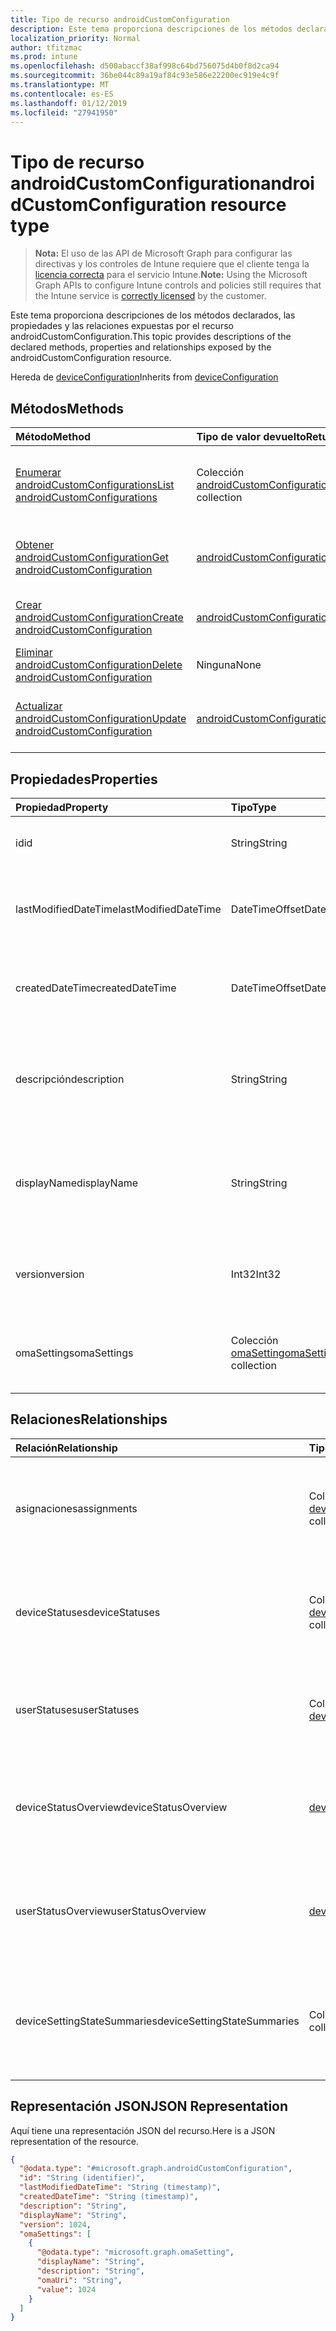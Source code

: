 ```yaml
---
title: Tipo de recurso androidCustomConfiguration
description: Este tema proporciona descripciones de los métodos declarados, las propiedades y las relaciones expuestas por el recurso androidCustomConfiguration.
localization_priority: Normal
author: tfitzmac
ms.prod: intune
ms.openlocfilehash: d500abaccf38af998c64bd756075d4b0f8d2ca94
ms.sourcegitcommit: 36be044c89a19af84c93e586e22200ec919e4c9f
ms.translationtype: MT
ms.contentlocale: es-ES
ms.lasthandoff: 01/12/2019
ms.locfileid: "27941950"
---
```

# <a name="androidcustomconfiguration-resource-type"></a><span data-ttu-id="0bf09-103">Tipo de recurso androidCustomConfiguration</span><span class="sxs-lookup"><span data-stu-id="0bf09-103">androidCustomConfiguration resource type</span></span>

> <span data-ttu-id="0bf09-104">**Nota:** El uso de las API de Microsoft Graph para configurar las directivas y los controles de Intune requiere que el cliente tenga la [licencia correcta](https://go.microsoft.com/fwlink/?linkid=839381) para el servicio Intune.</span><span class="sxs-lookup"><span data-stu-id="0bf09-104">**Note:** Using the Microsoft Graph APIs to configure Intune controls and policies still requires that the Intune service is [correctly licensed](https://go.microsoft.com/fwlink/?linkid=839381) by the customer.</span></span>

<span data-ttu-id="0bf09-105">Este tema proporciona descripciones de los métodos declarados, las propiedades y las relaciones expuestas por el recurso androidCustomConfiguration.</span><span class="sxs-lookup"><span data-stu-id="0bf09-105">This topic provides descriptions of the declared methods, properties and relationships exposed by the androidCustomConfiguration resource.</span></span>

<span data-ttu-id="0bf09-106">Hereda de [deviceConfiguration](../resources/intune-deviceconfig-deviceconfiguration.md)</span><span class="sxs-lookup"><span data-stu-id="0bf09-106">Inherits from [deviceConfiguration](../resources/intune-deviceconfig-deviceconfiguration.md)</span></span>

## <a name="methods"></a><span data-ttu-id="0bf09-107">Métodos</span><span class="sxs-lookup"><span data-stu-id="0bf09-107">Methods</span></span>
|<span data-ttu-id="0bf09-108">Método</span><span class="sxs-lookup"><span data-stu-id="0bf09-108">Method</span></span>|<span data-ttu-id="0bf09-109">Tipo de valor devuelto</span><span class="sxs-lookup"><span data-stu-id="0bf09-109">Return Type</span></span>|<span data-ttu-id="0bf09-110">Descripción</span><span class="sxs-lookup"><span data-stu-id="0bf09-110">Description</span></span>|
|:---|:---|:---|
|[<span data-ttu-id="0bf09-111">Enumerar androidCustomConfigurations</span><span class="sxs-lookup"><span data-stu-id="0bf09-111">List androidCustomConfigurations</span></span>](../api/intune-deviceconfig-androidcustomconfiguration-list.md)|<span data-ttu-id="0bf09-112">Colección [androidCustomConfiguration](../resources/intune-deviceconfig-androidcustomconfiguration.md)</span><span class="sxs-lookup"><span data-stu-id="0bf09-112">[androidCustomConfiguration](../resources/intune-deviceconfig-androidcustomconfiguration.md) collection</span></span>|<span data-ttu-id="0bf09-113">Enumere las propiedades y las relaciones de los objetos [androidCustomConfiguration](../resources/intune-deviceconfig-androidcustomconfiguration.md).</span><span class="sxs-lookup"><span data-stu-id="0bf09-113">List properties and relationships of the [androidCustomConfiguration](../resources/intune-deviceconfig-androidcustomconfiguration.md) objects.</span></span>|
|[<span data-ttu-id="0bf09-114">Obtener androidCustomConfiguration</span><span class="sxs-lookup"><span data-stu-id="0bf09-114">Get androidCustomConfiguration</span></span>](../api/intune-deviceconfig-androidcustomconfiguration-get.md)|[<span data-ttu-id="0bf09-115">androidCustomConfiguration</span><span class="sxs-lookup"><span data-stu-id="0bf09-115">androidCustomConfiguration</span></span>](../resources/intune-deviceconfig-androidcustomconfiguration.md)|<span data-ttu-id="0bf09-116">Lea las propiedades y las relaciones del objeto [androidCustomConfiguration](../resources/intune-deviceconfig-androidcustomconfiguration.md).</span><span class="sxs-lookup"><span data-stu-id="0bf09-116">Read properties and relationships of the [androidCustomConfiguration](../resources/intune-deviceconfig-androidcustomconfiguration.md) object.</span></span>|
|[<span data-ttu-id="0bf09-117">Crear androidCustomConfiguration</span><span class="sxs-lookup"><span data-stu-id="0bf09-117">Create androidCustomConfiguration</span></span>](../api/intune-deviceconfig-androidcustomconfiguration-create.md)|[<span data-ttu-id="0bf09-118">androidCustomConfiguration</span><span class="sxs-lookup"><span data-stu-id="0bf09-118">androidCustomConfiguration</span></span>](../resources/intune-deviceconfig-androidcustomconfiguration.md)|<span data-ttu-id="0bf09-119">Cree un objeto [androidCustomConfiguration](../resources/intune-deviceconfig-androidcustomconfiguration.md).</span><span class="sxs-lookup"><span data-stu-id="0bf09-119">Create a new [androidCustomConfiguration](../resources/intune-deviceconfig-androidcustomconfiguration.md) object.</span></span>|
|[<span data-ttu-id="0bf09-120">Eliminar androidCustomConfiguration</span><span class="sxs-lookup"><span data-stu-id="0bf09-120">Delete androidCustomConfiguration</span></span>](../api/intune-deviceconfig-androidcustomconfiguration-delete.md)|<span data-ttu-id="0bf09-121">Ninguna</span><span class="sxs-lookup"><span data-stu-id="0bf09-121">None</span></span>|<span data-ttu-id="0bf09-122">Elimina un [androidCustomConfiguration](../resources/intune-deviceconfig-androidcustomconfiguration.md).</span><span class="sxs-lookup"><span data-stu-id="0bf09-122">Deletes a [androidCustomConfiguration](../resources/intune-deviceconfig-androidcustomconfiguration.md).</span></span>|
|[<span data-ttu-id="0bf09-123">Actualizar androidCustomConfiguration</span><span class="sxs-lookup"><span data-stu-id="0bf09-123">Update androidCustomConfiguration</span></span>](../api/intune-deviceconfig-androidcustomconfiguration-update.md)|[<span data-ttu-id="0bf09-124">androidCustomConfiguration</span><span class="sxs-lookup"><span data-stu-id="0bf09-124">androidCustomConfiguration</span></span>](../resources/intune-deviceconfig-androidcustomconfiguration.md)|<span data-ttu-id="0bf09-125">Actualice las propiedades de un objeto [androidCustomConfiguration](../resources/intune-deviceconfig-androidcustomconfiguration.md).</span><span class="sxs-lookup"><span data-stu-id="0bf09-125">Update the properties of a [androidCustomConfiguration](../resources/intune-deviceconfig-androidcustomconfiguration.md) object.</span></span>|

## <a name="properties"></a><span data-ttu-id="0bf09-126">Propiedades</span><span class="sxs-lookup"><span data-stu-id="0bf09-126">Properties</span></span>
|<span data-ttu-id="0bf09-127">Propiedad</span><span class="sxs-lookup"><span data-stu-id="0bf09-127">Property</span></span>|<span data-ttu-id="0bf09-128">Tipo</span><span class="sxs-lookup"><span data-stu-id="0bf09-128">Type</span></span>|<span data-ttu-id="0bf09-129">Descripción</span><span class="sxs-lookup"><span data-stu-id="0bf09-129">Description</span></span>|
|:---|:---|:---|
|<span data-ttu-id="0bf09-130">id</span><span class="sxs-lookup"><span data-stu-id="0bf09-130">id</span></span>|<span data-ttu-id="0bf09-131">String</span><span class="sxs-lookup"><span data-stu-id="0bf09-131">String</span></span>|<span data-ttu-id="0bf09-132">Clave de la entidad.</span><span class="sxs-lookup"><span data-stu-id="0bf09-132">Key of the entity.</span></span> <span data-ttu-id="0bf09-133">Heredado de [deviceConfiguration](../resources/intune-deviceconfig-deviceconfiguration.md)</span><span class="sxs-lookup"><span data-stu-id="0bf09-133">Inherited from [deviceConfiguration](../resources/intune-deviceconfig-deviceconfiguration.md)</span></span>|
|<span data-ttu-id="0bf09-134">lastModifiedDateTime</span><span class="sxs-lookup"><span data-stu-id="0bf09-134">lastModifiedDateTime</span></span>|<span data-ttu-id="0bf09-135">DateTimeOffset</span><span class="sxs-lookup"><span data-stu-id="0bf09-135">DateTimeOffset</span></span>|<span data-ttu-id="0bf09-136">Fecha y hora en la que se modificó el objeto por última vez.</span><span class="sxs-lookup"><span data-stu-id="0bf09-136">DateTime the object was last modified.</span></span> <span data-ttu-id="0bf09-137">Heredado de [deviceConfiguration](../resources/intune-deviceconfig-deviceconfiguration.md)</span><span class="sxs-lookup"><span data-stu-id="0bf09-137">Inherited from [deviceConfiguration](../resources/intune-deviceconfig-deviceconfiguration.md)</span></span>|
|<span data-ttu-id="0bf09-138">createdDateTime</span><span class="sxs-lookup"><span data-stu-id="0bf09-138">createdDateTime</span></span>|<span data-ttu-id="0bf09-139">DateTimeOffset</span><span class="sxs-lookup"><span data-stu-id="0bf09-139">DateTimeOffset</span></span>|<span data-ttu-id="0bf09-140">Fecha y hora en la que se creó el objeto.</span><span class="sxs-lookup"><span data-stu-id="0bf09-140">DateTime the object was created.</span></span> <span data-ttu-id="0bf09-141">Heredado de [deviceConfiguration](../resources/intune-deviceconfig-deviceconfiguration.md)</span><span class="sxs-lookup"><span data-stu-id="0bf09-141">Inherited from [deviceConfiguration](../resources/intune-deviceconfig-deviceconfiguration.md)</span></span>|
|<span data-ttu-id="0bf09-142">descripción</span><span class="sxs-lookup"><span data-stu-id="0bf09-142">description</span></span>|<span data-ttu-id="0bf09-143">String</span><span class="sxs-lookup"><span data-stu-id="0bf09-143">String</span></span>|<span data-ttu-id="0bf09-144">Descripción proporcionada por el administrador de la configuración del dispositivo.</span><span class="sxs-lookup"><span data-stu-id="0bf09-144">Admin provided description of the Device Configuration.</span></span> <span data-ttu-id="0bf09-145">Heredado de [deviceConfiguration](../resources/intune-deviceconfig-deviceconfiguration.md)</span><span class="sxs-lookup"><span data-stu-id="0bf09-145">Inherited from [deviceConfiguration](../resources/intune-deviceconfig-deviceconfiguration.md)</span></span>|
|<span data-ttu-id="0bf09-146">displayName</span><span class="sxs-lookup"><span data-stu-id="0bf09-146">displayName</span></span>|<span data-ttu-id="0bf09-147">String</span><span class="sxs-lookup"><span data-stu-id="0bf09-147">String</span></span>|<span data-ttu-id="0bf09-148">Nombre proporcionado por el administrador de la configuración del dispositivo.</span><span class="sxs-lookup"><span data-stu-id="0bf09-148">Admin provided name of the device configuration.</span></span> <span data-ttu-id="0bf09-149">Heredado de [deviceConfiguration](../resources/intune-deviceconfig-deviceconfiguration.md)</span><span class="sxs-lookup"><span data-stu-id="0bf09-149">Inherited from [deviceConfiguration](../resources/intune-deviceconfig-deviceconfiguration.md)</span></span>|
|<span data-ttu-id="0bf09-150">version</span><span class="sxs-lookup"><span data-stu-id="0bf09-150">version</span></span>|<span data-ttu-id="0bf09-151">Int32</span><span class="sxs-lookup"><span data-stu-id="0bf09-151">Int32</span></span>|<span data-ttu-id="0bf09-152">Versión de la configuración del dispositivo.</span><span class="sxs-lookup"><span data-stu-id="0bf09-152">Version of the device configuration.</span></span> <span data-ttu-id="0bf09-153">Heredado de [deviceConfiguration](../resources/intune-deviceconfig-deviceconfiguration.md)</span><span class="sxs-lookup"><span data-stu-id="0bf09-153">Inherited from [deviceConfiguration](../resources/intune-deviceconfig-deviceconfiguration.md)</span></span>|
|<span data-ttu-id="0bf09-154">omaSettings</span><span class="sxs-lookup"><span data-stu-id="0bf09-154">omaSettings</span></span>|<span data-ttu-id="0bf09-155">Colección [omaSetting](../resources/intune-deviceconfig-omasetting.md)</span><span class="sxs-lookup"><span data-stu-id="0bf09-155">[omaSetting](../resources/intune-deviceconfig-omasetting.md) collection</span></span>|<span data-ttu-id="0bf09-156">Configuración de OMA.</span><span class="sxs-lookup"><span data-stu-id="0bf09-156">OMA settings.</span></span> <span data-ttu-id="0bf09-157">Esta colección puede contener un máximo de 1000 elementos.</span><span class="sxs-lookup"><span data-stu-id="0bf09-157">This collection can contain a maximum of 1000 elements.</span></span>|

## <a name="relationships"></a><span data-ttu-id="0bf09-158">Relaciones</span><span class="sxs-lookup"><span data-stu-id="0bf09-158">Relationships</span></span>
|<span data-ttu-id="0bf09-159">Relación</span><span class="sxs-lookup"><span data-stu-id="0bf09-159">Relationship</span></span>|<span data-ttu-id="0bf09-160">Tipo</span><span class="sxs-lookup"><span data-stu-id="0bf09-160">Type</span></span>|<span data-ttu-id="0bf09-161">Descripción</span><span class="sxs-lookup"><span data-stu-id="0bf09-161">Description</span></span>|
|:---|:---|:---|
|<span data-ttu-id="0bf09-162">asignaciones</span><span class="sxs-lookup"><span data-stu-id="0bf09-162">assignments</span></span>|<span data-ttu-id="0bf09-163">Colección [deviceConfigurationAssignment](../resources/intune-deviceconfig-deviceconfigurationassignment.md)</span><span class="sxs-lookup"><span data-stu-id="0bf09-163">[deviceConfigurationAssignment](../resources/intune-deviceconfig-deviceconfigurationassignment.md) collection</span></span>|<span data-ttu-id="0bf09-164">La lista de tareas para el perfil de configuración del dispositivo.</span><span class="sxs-lookup"><span data-stu-id="0bf09-164">The list of assignments for the device configuration profile.</span></span> <span data-ttu-id="0bf09-165">Heredado de [deviceConfiguration](../resources/intune-deviceconfig-deviceconfiguration.md)</span><span class="sxs-lookup"><span data-stu-id="0bf09-165">Inherited from [deviceConfiguration](../resources/intune-deviceconfig-deviceconfiguration.md)</span></span>|
|<span data-ttu-id="0bf09-166">deviceStatuses</span><span class="sxs-lookup"><span data-stu-id="0bf09-166">deviceStatuses</span></span>|<span data-ttu-id="0bf09-167">Colección [deviceConfigurationDeviceStatus](../resources/intune-deviceconfig-deviceconfigurationdevicestatus.md)</span><span class="sxs-lookup"><span data-stu-id="0bf09-167">[deviceConfigurationDeviceStatus](../resources/intune-deviceconfig-deviceconfigurationdevicestatus.md) collection</span></span>|<span data-ttu-id="0bf09-168">Estado de instalación de configuración del dispositivo por dispositivo.</span><span class="sxs-lookup"><span data-stu-id="0bf09-168">Device configuration installation status by device.</span></span> <span data-ttu-id="0bf09-169">Heredado de [deviceConfiguration](../resources/intune-deviceconfig-deviceconfiguration.md)</span><span class="sxs-lookup"><span data-stu-id="0bf09-169">Inherited from [deviceConfiguration](../resources/intune-deviceconfig-deviceconfiguration.md)</span></span>|
|<span data-ttu-id="0bf09-170">userStatuses</span><span class="sxs-lookup"><span data-stu-id="0bf09-170">userStatuses</span></span>|<span data-ttu-id="0bf09-171">Colección [deviceConfigurationUserStatus](../resources/intune-deviceconfig-deviceconfigurationuserstatus.md)</span><span class="sxs-lookup"><span data-stu-id="0bf09-171">[deviceConfigurationUserStatus](../resources/intune-deviceconfig-deviceconfigurationuserstatus.md) collection</span></span>|<span data-ttu-id="0bf09-172">Estado de instalación de configuración de dispositivo por usuario.</span><span class="sxs-lookup"><span data-stu-id="0bf09-172">Device configuration installation status by user.</span></span> <span data-ttu-id="0bf09-173">Heredado de [deviceConfiguration](../resources/intune-deviceconfig-deviceconfiguration.md)</span><span class="sxs-lookup"><span data-stu-id="0bf09-173">Inherited from [deviceConfiguration](../resources/intune-deviceconfig-deviceconfiguration.md)</span></span>|
|<span data-ttu-id="0bf09-174">deviceStatusOverview</span><span class="sxs-lookup"><span data-stu-id="0bf09-174">deviceStatusOverview</span></span>|[<span data-ttu-id="0bf09-175">deviceConfigurationDeviceOverview</span><span class="sxs-lookup"><span data-stu-id="0bf09-175">deviceConfigurationDeviceOverview</span></span>](../resources/intune-deviceconfig-deviceconfigurationdeviceoverview.md)|<span data-ttu-id="0bf09-176">Información general sobre el estado de dispositivos de la configuración de dispositivo. Heredado de [deviceConfiguration](../resources/intune-deviceconfig-deviceconfiguration.md)</span><span class="sxs-lookup"><span data-stu-id="0bf09-176">Device Configuration devices status overview Inherited from [deviceConfiguration](../resources/intune-deviceconfig-deviceconfiguration.md)</span></span>|
|<span data-ttu-id="0bf09-177">userStatusOverview</span><span class="sxs-lookup"><span data-stu-id="0bf09-177">userStatusOverview</span></span>|[<span data-ttu-id="0bf09-178">deviceConfigurationUserOverview</span><span class="sxs-lookup"><span data-stu-id="0bf09-178">deviceConfigurationUserOverview</span></span>](../resources/intune-deviceconfig-deviceconfigurationuseroverview.md)|<span data-ttu-id="0bf09-179">Información general sobre el estado de usuarios de la configuración de dispositivo. Heredado de [deviceConfiguration](../resources/intune-deviceconfig-deviceconfiguration.md)</span><span class="sxs-lookup"><span data-stu-id="0bf09-179">Device Configuration users status overview Inherited from [deviceConfiguration](../resources/intune-deviceconfig-deviceconfiguration.md)</span></span>|
|<span data-ttu-id="0bf09-180">deviceSettingStateSummaries</span><span class="sxs-lookup"><span data-stu-id="0bf09-180">deviceSettingStateSummaries</span></span>|<span data-ttu-id="0bf09-181">Colección [settingStateDeviceSummary](../resources/intune-deviceconfig-settingstatedevicesummary.md)</span><span class="sxs-lookup"><span data-stu-id="0bf09-181">[settingStateDeviceSummary](../resources/intune-deviceconfig-settingstatedevicesummary.md) collection</span></span>|<span data-ttu-id="0bf09-182">Resumen de dispositivo sobre el estado de configuración de la configuración de dispositivo. Heredado de [deviceConfiguration](../resources/intune-deviceconfig-deviceconfiguration.md)</span><span class="sxs-lookup"><span data-stu-id="0bf09-182">Device Configuration Setting State Device Summary Inherited from [deviceConfiguration](../resources/intune-deviceconfig-deviceconfiguration.md)</span></span>|

## <a name="json-representation"></a><span data-ttu-id="0bf09-183">Representación JSON</span><span class="sxs-lookup"><span data-stu-id="0bf09-183">JSON Representation</span></span>
<span data-ttu-id="0bf09-184">Aquí tiene una representación JSON del recurso.</span><span class="sxs-lookup"><span data-stu-id="0bf09-184">Here is a JSON representation of the resource.</span></span>
<!-- {
  "blockType": "resource",
  "keyProperty": "id",
  "@odata.type": "microsoft.graph.androidCustomConfiguration"
}
-->
``` json
{
  "@odata.type": "#microsoft.graph.androidCustomConfiguration",
  "id": "String (identifier)",
  "lastModifiedDateTime": "String (timestamp)",
  "createdDateTime": "String (timestamp)",
  "description": "String",
  "displayName": "String",
  "version": 1024,
  "omaSettings": [
    {
      "@odata.type": "microsoft.graph.omaSetting",
      "displayName": "String",
      "description": "String",
      "omaUri": "String",
      "value": 1024
    }
  ]
}
```




